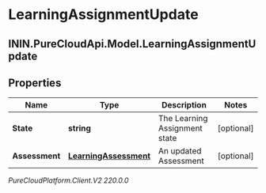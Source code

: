 # LearningAssignmentUpdate

## ININ.PureCloudApi.Model.LearningAssignmentUpdate

## Properties

|Name | Type | Description | Notes|
|------------ | ------------- | ------------- | -------------|
| **State** | **string** | The Learning Assignment state | [optional] |
| **Assessment** | [**LearningAssessment**](LearningAssessment) | An updated Assessment | [optional] |



_PureCloudPlatform.Client.V2 220.0.0_
